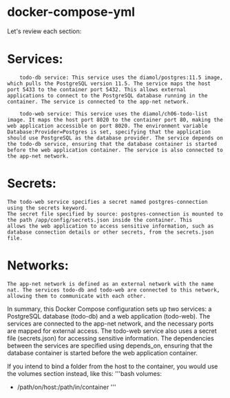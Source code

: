 # docker-compose-yml
Let's review each section:

# Services:

        todo-db service: This service uses the diamol/postgres:11.5 image, which pulls the PostgreSQL version 11.5. The service maps the host port 5433 to the container port 5432. This allows external applications to connect to the PostgreSQL database running in the container. The service is connected to the app-net network.

        todo-web service: This service uses the diamol/ch06-todo-list image. It maps the host port 8020 to the container port 80, making the web application accessible on port 8020. The environment variable Database:Provider=Postgres is set, specifying that the application should use PostgreSQL as the database provider. The service depends on the todo-db service, ensuring that the database container is started before the web application container. The service is also connected to the app-net network.

# Secrets:
    The todo-web service specifies a secret named postgres-connection using the secrets keyword.
    The secret file specified by source: postgres-connection is mounted to the path /app/config/secrets.json inside the container. This             allows the web application to access sensitive information, such as database connection details or other secrets, from the secrets.json file.

# Networks:
    The app-net network is defined as an external network with the name nat. The services todo-db and todo-web are connected to this network, allowing them to communicate with each other.

In summary, this Docker Compose configuration sets up two services: a PostgreSQL database (todo-db) and a web application (todo-web). The services are connected to the app-net network, and the necessary ports are mapped for external access. The todo-web service also uses a secret file (secrets.json) for accessing sensitive information. The dependencies between the services are specified using depends_on, ensuring that the database container is started before the web application container.

If you intend to bind a folder from the host to the container, you would use the volumes section instead, like this:
'''bash
volumes:
  - /path/on/host:/path/in/container
'''
